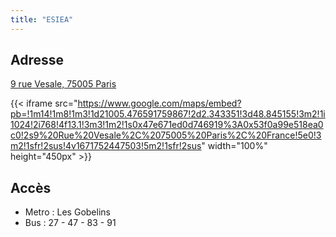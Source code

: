 ```yaml
---
title: "ESIEA"
---
```


## Adresse

[9 rue Vesale, 75005 Paris](https://goo.gl/maps/Ha8PAMhJJfN9xq6s5)


{{< iframe src="https://www.google.com/maps/embed?pb=!1m14!1m8!1m3!1d21005.476591759867!2d2.343351!3d48.845155!3m2!1i1024!2i768!4f13.1!3m3!1m2!1s0x47e671ed0d746919%3A0x53f0a99e518ea0c0!2s9%20Rue%20Vesale%2C%2075005%20Paris%2C%20France!5e0!3m2!1sfr!2sus!4v1671752447503!5m2!1sfr!2sus" width="100%" height="450px" >}}

## Accès

* Metro : Les Gobelins
* Bus : 27 - 47 - 83 - 91